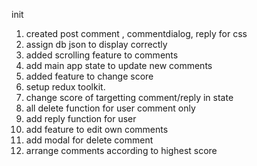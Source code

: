 <!-- commit log -->

init

1. created post comment , commentdialog, reply for css
2. assign db json to display correctly
3. added scrolling feature to comments
4. add main app state to update new comments
5. added feature to change score
6. setup redux toolkit.
7. change score of targetting comment/reply in state
8. all delete function for user comment only
9. add reply function for user
10. add feature to edit own comments
11. add modal for delete comment
12. arrange comments according to highest score
